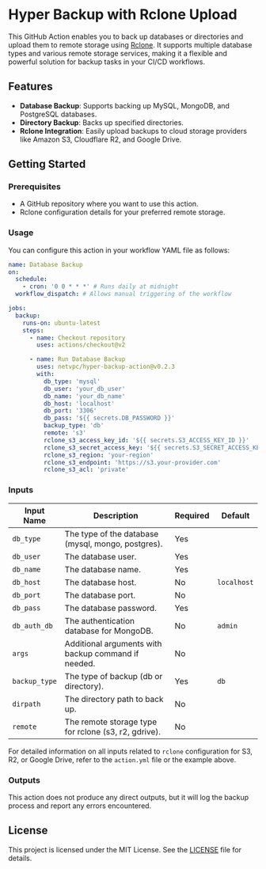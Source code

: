 # Hyper Backup with Rclone Upload

This GitHub Action enables you to back up databases or directories and upload them to remote storage using [Rclone](https://rclone.org/). It supports multiple database types and various remote storage services, making it a flexible and powerful solution for backup tasks in your CI/CD workflows.

## Features

- **Database Backup**: Supports backing up MySQL, MongoDB, and PostgreSQL databases.
- **Directory Backup**: Backs up specified directories.
- **Rclone Integration**: Easily upload backups to cloud storage providers like Amazon S3, Cloudflare R2, and Google Drive.

## Getting Started

### Prerequisites

- A GitHub repository where you want to use this action.
- Rclone configuration details for your preferred remote storage.

### Usage

You can configure this action in your workflow YAML file as follows:

```yaml
name: Database Backup
on:
  schedule:
    - cron: '0 0 * * *' # Runs daily at midnight
  workflow_dispatch: # Allows manual triggering of the workflow

jobs:
  backup:
    runs-on: ubuntu-latest
    steps:
      - name: Checkout repository
        uses: actions/checkout@v2

      - name: Run Database Backup
        uses: netvpc/hyper-backup-action@v0.2.3
        with:
          db_type: 'mysql'
          db_user: 'your_db_user'
          db_name: 'your_db_name'
          db_host: 'localhost'
          db_port: '3306'
          db_pass: '${{ secrets.DB_PASSWORD }}'
          backup_type: 'db'
          remote: 's3'
          rclone_s3_access_key_id: '${{ secrets.S3_ACCESS_KEY_ID }}'
          rclone_s3_secret_access_key: '${{ secrets.S3_SECRET_ACCESS_KEY }}'
          rclone_s3_region: 'your-region'
          rclone_s3_endpoint: 'https://s3.your-provider.com'
          rclone_s3_acl: 'private'
```

### Inputs

| **Input Name** | **Description**                                      | **Required** | **Default** |
| -------------- | ---------------------------------------------------- | ------------ | ----------- |
| `db_type`      | The type of the database (mysql, mongo, postgres).   | Yes          |             |
| `db_user`      | The database user.                                   | Yes          |             |
| `db_name`      | The database name.                                   | Yes          |             |
| `db_host`      | The database host.                                   | No           | `localhost` |
| `db_port`      | The database port.                                   | No           |             |
| `db_pass`      | The database password.                               | Yes          |             |
| `db_auth_db`   | The authentication database for MongoDB.             | No           | `admin`     |
| `args`         | Additional arguments with backup command if needed.  | No           |             |
| `backup_type`  | The type of backup (db or directory).                | Yes          | `db`        |
| `dirpath`      | The directory path to back up.                       | No           |             |
| `remote`       | The remote storage type for rclone (s3, r2, gdrive). | No           |             |

For detailed information on all inputs related to `rclone` configuration for S3, R2, or Google Drive, refer to the `action.yml` file or the example above.

### Outputs

This action does not produce any direct outputs, but it will log the backup process and report any errors encountered.

## License

This project is licensed under the MIT License. See the [LICENSE](LICENSE) file for details.
